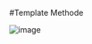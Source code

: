 ﻿#Template Methode

 <div class=center>
   <img src="https://github.com/2002marie03/TemplateMethodePattern/assets/95045123/a9d33019-f870-4cc7-b013-0f25f870a9b6" alt="image">
 </div>

